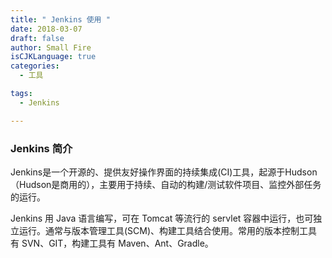 ```yaml
---
title: " Jenkins 使用 "
date: 2018-03-07
draft: false
author: Small Fire
isCJKLanguage: true
categories: 
  - 工具

tags: 
  - Jenkins

---
```


### Jenkins 简介

Jenkins是一个开源的、提供友好操作界面的持续集成(CI)工具，起源于Hudson（Hudson是商用的），主要用于持续、自动的构建/测试软件项目、监控外部任务的运行。

Jenkins 用 Java 语言编写，可在 Tomcat 等流行的 servlet 容器中运行，也可独立运行。通常与版本管理工具(SCM)、构建工具结合使用。常用的版本控制工具有 SVN、GIT，构建工具有 Maven、Ant、Gradle。